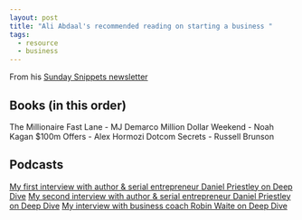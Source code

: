 ```yaml
---
layout: post
title: "Ali Abdaal's recommended reading on starting a business "
tags:
  - resource
  - business
---
```

From his [Sunday Snippets newsletter](https://aliabdaal.com/newsletter/a-conversation-with-an-aspiring-entrepreneur/)

## Books (in this order)

​The Millionaire Fast Lane - MJ Demarco
​Million Dollar Weekend - Noah Kagan
​$100m Offers - Alex Hormozi
​Dotcom Secrets - Russell Brunson

## Podcasts

[​My first interview with author & serial entrepreneur Daniel Priestley on Deep Dive​](https://youtu.be/VwLqwcjJwRo?si=uU3WANppCPl-EoJw)
[​My second interview with author & serial entrepreneur Daniel Priestley on Deep Dive​](https://youtu.be/jOgqIbeLXkE?si=X4X9HpuWnYqiv1NG)
[​My interview with business coach Robin Waite on Deep Dive](https://youtu.be/F60rVOE5mJw?si=uc-kuOUxzi3HlISw)